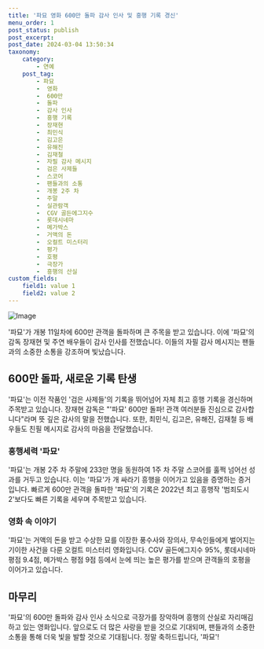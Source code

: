 ```yaml
---
title: '파묘 영화 600만 돌파 감사 인사 및 흥행 기록 경신'
menu_order: 1
post_status: publish
post_excerpt: 
post_date: 2024-03-04 13:50:34
taxonomy:
    category:
        - 연예
    post_tag:
        - 파묘
        -  영화
        -  600만
        -  돌파
        -  감사 인사
        -  흥행 기록
        -  장재현
        -  최민식
        -  김고은
        -  유해진
        -  김재철
        -  자필 감사 메시지
        -  검은 사제들
        -  스코어
        -  팬들과의 소통
        -  개봉 2주 차
        -  주말
        -  실관람객
        -  CGV 골든에그지수
        -  롯데시네마
        -  메가박스
        -  거액의 돈
        -  오컬트 미스터리
        -  평가
        -  호평
        -  극장가
        -  흥행의 산실
custom_fields:
    field1: value 1
    field2: value 2
---
```


![Image](https://mimgnews.pstatic.net/image/421/2024/03/04/0007387363_001_20240304083813469.jpg?type=w540)

'파묘'가 개봉 11일차에 600만 관객을 돌파하며 큰 주목을 받고 있습니다. 이에 '파묘'의 감독 장재현 및 주연 배우들이 감사 인사를 전했습니다. 이들의 자필 감사 메시지는 팬들과의 소중한 소통을 강조하며 빛났습니다. 
## 600만 돌파, 새로운 기록 탄생
'파묘'는 이전 작품인 '검은 사제들'의 기록을 뛰어넘어 자체 최고 흥행 기록을 경신하며 주목받고 있습니다. 장재현 감독은 "'파묘' 600만 돌파! 관객 여러분들 진심으로 감사합니다"라며 뜻 깊은 감사의 말을 전했습니다. 또한, 최민식, 김고은, 유해진, 김재철 등 배우들도 친필 메시지로 감사의 마음을 전달했습니다.
### 흥행세력 '파묘'
'파묘'는 개봉 2주 차 주말에 233만 명을 동원하여 1주 차 주말 스코어를 훌쩍 넘어선 성과를 거두고 있습니다. 이는 '파묘'가 개 싸라기 흥행을 이어가고 있음을 증명하는 증거입니다. 빠르게 600만 관객을 돌파한 '파묘'의 기록은 2022년 최고 흥행작 '범죄도시2'보다도 빠른 기록을 세우며 주목받고 있습니다.
### 영화 속 이야기
'파묘'는 거액의 돈을 받고 수상한 묘를 이장한 풍수사와 장의사, 무속인들에게 벌어지는 기이한 사건을 다룬 오컬트 미스터리 영화입니다. CGV 골든에그지수 95%, 롯데시네마 평점 9.4점, 메가박스 평점 9점 등에서 눈에 띄는 높은 평가를 받으며 관객들의 호평을 이어가고 있습니다.
## 마무리
'파묘'의 600만 돌파와 감사 인사 소식으로 극장가를 장악하며 흥행의 산실로 자리매김하고 있는 영화입니다. 앞으로도 더 많은 사랑을 받을 것으로 기대되며, 팬들과의 소중한 소통을 통해 더욱 빛을 발할 것으로 기대됩니다. 정말 축하드립니다, '파묘'!
